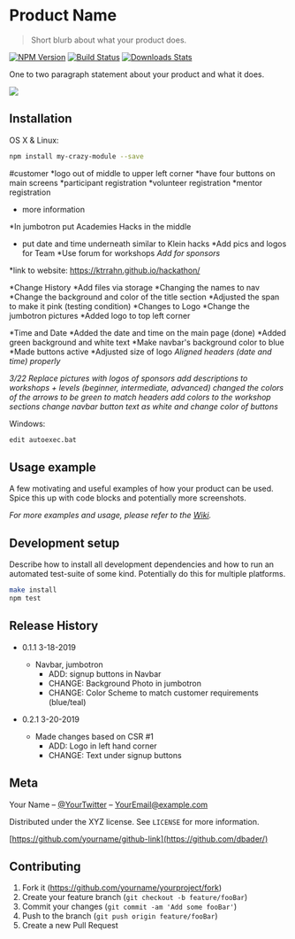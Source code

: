 # Product Name
> Short blurb about what your product does.

[![NPM Version][npm-image]][npm-url]
[![Build Status][travis-image]][travis-url]
[![Downloads Stats][npm-downloads]][npm-url]

One to two paragraph statement about your product and what it does.

![](header.png)

## Installation

OS X & Linux:

```sh
npm install my-crazy-module --save
```
#customer
*logo out of middle to upper left corner
*have four buttons on main screens
  *participant registration
  *volunteer registration
  *mentor registration
  * more information

  *In jumbotron put Academies Hacks in the middle
  * put date and time underneath similar to Klein hacks
  *Add pics and logos for Team
  *Use forum for workshops
  *Add for sponsors*

*link to website: https://ktrrahn.github.io/hackathon/

*Change History
  *Add files via storage
  *Changing the names to nav
  *Change the background and color of the title section
  *Adjusted the span to make it pink (testing condition)
  *Changes to Logo
    *Change the jumbotron pictures
    *Added logo to top left corner

  *Time and Date
    *Added the date and time on the main page (done)
    *Added green background and white text
    *Make navbar's background color to blue
    *Made buttons active
    *Adjusted size of logo
    *Aligned headers (date and time) properly*


*3/22
Replace pictures with logos of sponsors
add descriptions to workshops + levels (beginner, intermediate, advanced)
changed the colors of the arrows to be green to match headers
add colors to the workshop sections
change navbar button text as white and change color of buttons*




Windows:

```sh
edit autoexec.bat
```

## Usage example

A few motivating and useful examples of how your product can be used. Spice this up with code blocks and potentially more screenshots.

_For more examples and usage, please refer to the [Wiki][wiki]._

## Development setup

Describe how to install all development dependencies and how to run an automated test-suite of some kind. Potentially do this for multiple platforms.

```sh
make install
npm test
```

## Release History

* 0.1.1 3-18-2019
    * Navbar, jumbotron
      * ADD: signup buttons in Navbar
      * CHANGE:  Background Photo in jumbotron
      * CHANGE: Color Scheme to match customer requirements (blue/teal)


* 0.2.1 3-20-2019
    * Made changes based on CSR #1
      *  ADD: Logo in left hand corner
      *  CHANGE: Text under signup buttons


## Meta

Your Name – [@YourTwitter](https://twitter.com/dbader_org) – YourEmail@example.com

Distributed under the XYZ license. See ``LICENSE`` for more information.

[https://github.com/yourname/github-link](https://github.com/dbader/)

## Contributing

1. Fork it (<https://github.com/yourname/yourproject/fork>)
2. Create your feature branch (`git checkout -b feature/fooBar`)
3. Commit your changes (`git commit -am 'Add some fooBar'`)
4. Push to the branch (`git push origin feature/fooBar`)
5. Create a new Pull Request

<!-- Markdown link & img dfn's -->
[npm-image]: https://img.shields.io/npm/v/datadog-metrics.svg?style=flat-square
[npm-url]: https://npmjs.org/package/datadog-metrics
[npm-downloads]: https://img.shields.io/npm/dm/datadog-metrics.svg?style=flat-square
[travis-image]: https://img.shields.io/travis/dbader/node-datadog-metrics/master.svg?style=flat-square
[travis-url]: https://travis-ci.org/dbader/node-datadog-metrics
[wiki]: https://github.com/yourname/yourproject/wiki
